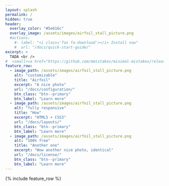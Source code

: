```yaml
---
layout: splash
permalink: /
hidden: true
header:
  overlay_color: "#5e616c"
  overlay_image: /assets/images/airfoil_stall_picture.png
  #actions:
    #- label: "<i class='fas fa-download'></i> Install now"
    #  url: "/docs/quick-start-guide/"
excerpt: >
  TADA <br />
#  <small><a href="https://github.com/mmistakes/minimal-mistakes/releases/tag/4.27.0">Latest release v4.27.0</a></small>
feature_row:
  - image_path: /assets/images/airfoil_stall_picture.png
    alt: "customizable"
    title: "Airfoil"
    excerpt: "A nice photo"
    url: "/docs/configuration/"
    btn_class: "btn--primary"
    btn_label: "Learn more"
  - image_path: /assets/images/airfoil_stall_picture.png
    alt: "fully responsive"
    title: "How"
    excerpt: "HTML5 + CSS3"
    url: "/docs/layouts/"
    btn_class: "btn--primary"
    btn_label: "Learn more"
  - image_path: /assets/images/airfoil_stall_picture.png
    alt: "100% free"
    title: "Another one"
    excerpt: "Wow another nice photo, identical"
    url: "/docs/license/"
    btn_class: "btn--primary"
    btn_label: "Learn more"      
---
```

{% include feature_row %}
